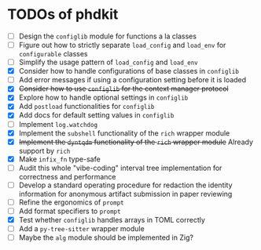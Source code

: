 # TODOs of phdkit

- [ ] Design the `configlib` module for functions a la classes
- [ ] Figure out how to strictly separate `load_config` and `load_env` for `configurable` classes
- [ ] Simplify the usage pattern of `load_config` and `load_env`
- [x] Consider how to handle configurations of base classes in `configlib`
- [ ] Add error messages if using a configuration setting before it is loaded
- [x] ~~Consider how to use `configlib` for the context manager protocol~~
- [x] Explore how to handle optional settings in `configlib`
- [x] Add `postload` functionalities for `configlib`
- [x] Add docs for default setting values in `configlib`
- [ ] Implement `log.watchdog`
- [x] Implement the `subshell` functionality of the `rich` wrapper module
- [x] ~~Implement the `dyntqdm` functionality of the `rich` wrapper module~~ Already support by `rich`
- [x] Make `infix_fn` type-safe
- [ ] Audit this whole "vibe-coding" interval tree implementation for correctness and performance
- [ ] Develop a standard operating procedure for redaction the identity information for anonymous artifact submission in paper reviewing
- [ ] Refine the ergonomics of `prompt`
- [ ] Add format specifiers to `prompt`
- [x] Test whether `configlib` handles arrays in TOML correctly
- [ ] Add a `py-tree-sitter` wrapper module
- [ ] Maybe the `alg` module should be implemented in Zig?
